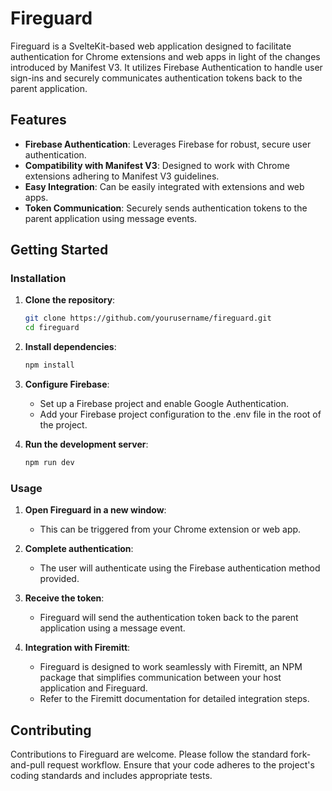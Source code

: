 # Fireguard

Fireguard is a SvelteKit-based web application designed to facilitate authentication for Chrome extensions and web apps in light of the changes introduced by Manifest V3. It utilizes Firebase Authentication to handle user sign-ins and securely communicates authentication tokens back to the parent application.

## Features

- **Firebase Authentication**: Leverages Firebase for robust, secure user authentication.
- **Compatibility with Manifest V3**: Designed to work with Chrome extensions adhering to Manifest V3 guidelines.
- **Easy Integration**: Can be easily integrated with extensions and web apps.
- **Token Communication**: Securely sends authentication tokens to the parent application using message events.

## Getting Started

### Installation

1. **Clone the repository**:
    ```bash
    git clone https://github.com/yourusername/fireguard.git
    cd fireguard
    ```


2. **Install dependencies**:
    ```bash
    npm install
    ```

3. **Configure Firebase**:
    * Set up a Firebase project and enable Google Authentication.
    * Add your Firebase project configuration to the .env file in the root of the project.

4. **Run the development server**:
    ```bash
    npm run dev
    ```

### Usage
1. **Open Fireguard in a new window**:
    * This can be triggered from your Chrome extension or web app.

2. **Complete authentication**:
    * The user will authenticate using the Firebase authentication method provided.


3. **Receive the token**:
    * Fireguard will send the authentication token back to the parent application using a message event.


4. **Integration with Firemitt**:
    * Fireguard is designed to work seamlessly with Firemitt, an NPM package that simplifies communication between your host application and Fireguard.
    * Refer to the Firemitt documentation for detailed integration steps.

## Contributing
Contributions to Fireguard are welcome. Please follow the standard fork-and-pull request workflow. Ensure that your code adheres to the project's coding standards and includes appropriate tests.

